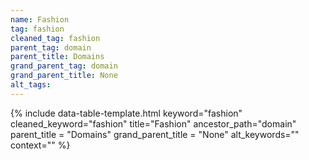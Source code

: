 ```yaml
---
name: Fashion
tag: fashion
cleaned_tag: fashion
parent_tag: domain
parent_title: Domains
grand_parent_tag: domain
grand_parent_title: None
alt_tags: 
---
```


{% include data-table-template.html 
  keyword="fashion" 
  cleaned_keyword="fashion" 
  title="Fashion"
  ancestor_path="domain" 
  parent_title = "Domains"
  grand_parent_title = "None"
  alt_keywords=""
  context=""
%}

